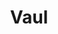 ---
title: 'Vaul'
description: 'Drawer component for React.'
link: 'https://vaul.emilkowal.ski/'
imageURL: 'https://res.cloudinary.com/dc6mrv5cb/image/upload/v1718793653/personal-resources/react/ffl8pfuv0gsdi6e1g3ad_aeqodc.webp'
---